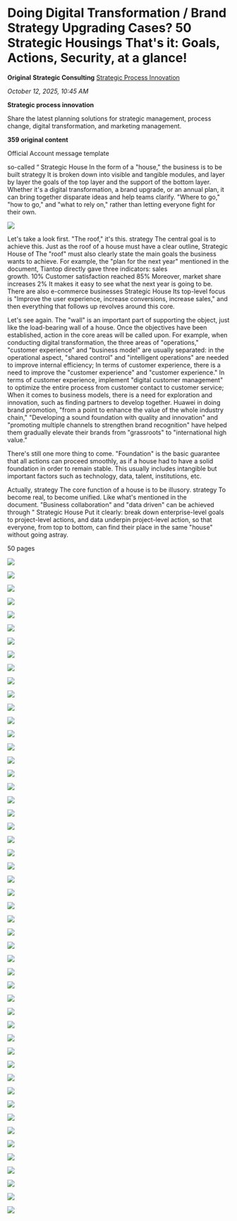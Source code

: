 # Doing Digital Transformation / Brand Strategy Upgrading Cases? 50 Strategic Housings That's it: Goals, Actions, Security, at a glance!

**Original** **Strategic Consulting** [Strategic Process Innovation](javascript:void(0);)

 *October 12, 2025, 10:45 AM*

**Strategic process innovation**

Share the latest planning solutions for strategic management, process change, digital transformation, and marketing management.

**359 original content**

Official Account message template

so-called “ Strategic House In the form of a "house," the business is to be built strategy It is broken down into visible and tangible modules, and layer by layer the goals of the top layer and the support of the bottom layer. Whether it's a digital transformation, a brand upgrade, or an annual plan, it can bring together disparate ideas and help teams clarify. "Where to go," "how to go," and "what to rely on," rather than letting everyone fight for their own.

![](https://mmbiz.qpic.cn/mmbiz_png/GTCHj3D3ymC7NBI9Iv8YJaLRYBeQzqrUCoTxH2l9icHTWDsUTMDrYWQcCfJ9MccxAGaBgQmGqK3UqGBuria1s0yQ/640?wx_fmt=png&from=appmsg&watermark=1)

Let's take a look first. "The roof," it's this. strategy The central goal is to achieve this. Just as the roof of a house must have a clear outline, Strategic House of The "roof" must also clearly state the main goals the business wants to achieve. For example, the "plan for the next year" mentioned in the document, Tiantop directly gave three indicators: sales growth. 10% Customer satisfaction reached 85% Moreover, market share increases 2% It makes it easy to see what the next year is going to be. There are also e-commerce businesses Strategic House Its top-level focus is "Improve the user experience, increase conversions, increase sales," and then everything that follows up revolves around this core.

Let's see again. The "wall" is an important part of supporting the object, just like the load-bearing wall of a house. Once the objectives have been established, action in the core areas will be called upon. For example, when conducting digital transformation, the three areas of "operations," "customer experience" and "business model" are usually separated: in the operational aspect, "shared control" and "intelligent operations" are needed to improve internal efficiency; In terms of customer experience, there is a need to improve the "customer experience" and "customer experience." In terms of customer experience, implement "digital customer management" to optimize the entire process from customer contact to customer service; When it comes to business models, there is a need for exploration and innovation, such as finding partners to develop together. Huawei in doing brand promotion, "from a point to enhance the value of the whole industry chain," "Developing a sound foundation with quality and innovation" and "promoting multiple channels to strengthen brand recognition" have helped them gradually elevate their brands from "grassroots" to "international high value."

There's still one more thing to come. "Foundation" is the basic guarantee that all actions can proceed smoothly, as if a house had to have a solid foundation in order to remain stable. This usually includes intangible but important factors such as technology, data, talent, institutions, etc.

Actually, strategy The core function of a house is to be illusory. strategy To become real, to become unified. Like what's mentioned in the document. "Business collaboration" and "data driven" can be achieved through " Strategic House Put it clearly: break down enterprise-level goals to project-level actions, and data underpin project-level action, so that everyone, from top to bottom, can find their place in the same "house" without going astray.

50 pages

![](https://mmbiz.qpic.cn/mmbiz_jpg/GTCHj3D3ymC7NBI9Iv8YJaLRYBeQzqrUIs5wug8zIfqS7pM2iaM44libLPVUHdRDZnQPIa9CU3pJzQ5cgvosyltA/640?wx_fmt=jpeg&from=appmsg&watermark=1)

![](https://mmbiz.qpic.cn/mmbiz_jpg/GTCHj3D3ymC7NBI9Iv8YJaLRYBeQzqrUApRwktv3RjJCmVdB2nZibrCr97tjyOL39Zrias0s0C7iaeYDeABIHiblvw/640?wx_fmt=jpeg&from=appmsg&watermark=1)

![](https://mmbiz.qpic.cn/mmbiz_jpg/GTCHj3D3ymC7NBI9Iv8YJaLRYBeQzqrUjkOqsfHyExByWyiaT9hvs8BjkDK0RFt9S02ibUVb0bq2WpSGtmiaS3rJA/640?wx_fmt=jpeg&from=appmsg&watermark=1)

![](https://mmbiz.qpic.cn/mmbiz_jpg/GTCHj3D3ymC7NBI9Iv8YJaLRYBeQzqrU0zic2SeNTXlmWf060NtzJeP7jxZWicDu6Qpt0NdIDxeREzdNE6fj1ichQ/640?wx_fmt=jpeg&from=appmsg&watermark=1)

![](https://mmbiz.qpic.cn/mmbiz_jpg/GTCHj3D3ymC7NBI9Iv8YJaLRYBeQzqrU5uySeT6OeR5JSr8GpDia5o9crr9trC7oTdd3zibbXuFIDZaB7dicnNE4g/640?wx_fmt=jpeg&from=appmsg&watermark=1)

![](https://mmbiz.qpic.cn/mmbiz_jpg/GTCHj3D3ymC7NBI9Iv8YJaLRYBeQzqrUlTxiawI2g2B3WUWmmj1mbYYm6RK3I02CEP2S0UF0e8S2ThGkrLWJO2A/640?wx_fmt=jpeg&from=appmsg&watermark=1)

![](https://mmbiz.qpic.cn/mmbiz_jpg/GTCHj3D3ymC7NBI9Iv8YJaLRYBeQzqrUWqeXasYKwGHSW7vMdYVbUpHQBBibjEYMia8tIozROEkTD4XrFAxmQzZQ/640?wx_fmt=jpeg&from=appmsg&watermark=1)

![](https://mmbiz.qpic.cn/mmbiz_jpg/GTCHj3D3ymC7NBI9Iv8YJaLRYBeQzqrU5ch7FvNSwUic47oicPMCd2siaL0vt1hh2yn867bShr5RTrdMQ5JcTPR2g/640?wx_fmt=jpeg&from=appmsg&watermark=1)

![](https://mmbiz.qpic.cn/mmbiz_jpg/GTCHj3D3ymC7NBI9Iv8YJaLRYBeQzqrUakERXUKQX93hOuxuZ1iaMwcv7iaDgSMribyf5qJibyyRbpibWd1UPwn3piag/640?wx_fmt=jpeg&from=appmsg&watermark=1)

![](https://mmbiz.qpic.cn/mmbiz_jpg/GTCHj3D3ymC7NBI9Iv8YJaLRYBeQzqrUdLiaBvibEXdrKF6fcbA6ZMInicpMeG0NI6C1N7AiaUGL7RTpibUsDp7vS2g/640?wx_fmt=jpeg&from=appmsg&watermark=1)

![](https://mmbiz.qpic.cn/mmbiz_jpg/GTCHj3D3ymC7NBI9Iv8YJaLRYBeQzqrUuMbFDBkQBVGIWiabTymkpxSfy2dexRjKdtP0Nu1NsjkWOXC4EBLZKaA/640?wx_fmt=jpeg&from=appmsg&watermark=1)

![](https://mmbiz.qpic.cn/mmbiz_jpg/GTCHj3D3ymC7NBI9Iv8YJaLRYBeQzqrU0pN2wckD1ZxG6MAicCEkG0FQiaibjwYHuxVhIgxhPvCpycjetQh0qibEQQ/640?wx_fmt=jpeg&from=appmsg&watermark=1)

![](https://mmbiz.qpic.cn/mmbiz_jpg/GTCHj3D3ymC7NBI9Iv8YJaLRYBeQzqrUQxYOJOBpeR4cJtCfxicfo3GDj5XsG2icBdAh1LlKbllRWQNjcdehricLQ/640?wx_fmt=jpeg&from=appmsg&watermark=1)

![](https://mmbiz.qpic.cn/mmbiz_jpg/GTCHj3D3ymC7NBI9Iv8YJaLRYBeQzqrUtlQjAUD945Fn9gcUInVSI8PsbAGmS105tNTOPX9xEQicd9yblKvFO0A/640?wx_fmt=jpeg&from=appmsg&watermark=1)

![](https://mmbiz.qpic.cn/mmbiz_jpg/GTCHj3D3ymC7NBI9Iv8YJaLRYBeQzqrUngbRX3Fng4hOYkWicPIIUcUx19IbYnpVHXxiccYmnYib6iaJRHCkEFqvUg/640?wx_fmt=jpeg&from=appmsg&watermark=1)

![](https://mmbiz.qpic.cn/mmbiz_jpg/GTCHj3D3ymC7NBI9Iv8YJaLRYBeQzqrUiaL5SJsic1trlJfItTsMOluf5AZ6F2LpyrtExG9yibW8uzgQwHS7Xa0DQ/640?wx_fmt=jpeg&from=appmsg&watermark=1)

![](https://mmbiz.qpic.cn/mmbiz_jpg/GTCHj3D3ymC7NBI9Iv8YJaLRYBeQzqrUxP3bOicHqeKiaubEr3iaIicibkWEMksZuSM4ylCQkibAOmsrCViaN9iagniaSibA/640?wx_fmt=jpeg&from=appmsg&watermark=1)

![](https://mmbiz.qpic.cn/mmbiz_jpg/GTCHj3D3ymC7NBI9Iv8YJaLRYBeQzqrUia3IBuQD6ukCWw31eEmfgBQ6URSh7QxwE5mCAHJKggwicHbibKrzpC9PQ/640?wx_fmt=jpeg&from=appmsg&watermark=1)

![](https://mmbiz.qpic.cn/mmbiz_jpg/GTCHj3D3ymC7NBI9Iv8YJaLRYBeQzqrUrHGv3icB1KKCIEZB6S22wRnVQcrqibrJoJhJEABuKcBqtia5OV1ib75omQ/640?wx_fmt=jpeg&from=appmsg&watermark=1)

![](https://mmbiz.qpic.cn/mmbiz_jpg/GTCHj3D3ymC7NBI9Iv8YJaLRYBeQzqrUExL2TiayiaXacvVe6kWlJHzMke6IvoURvc7MAFCCR5xj3IcFYqUNUoUg/640?wx_fmt=jpeg&from=appmsg&watermark=1)

![](https://mmbiz.qpic.cn/mmbiz_jpg/GTCHj3D3ymC7NBI9Iv8YJaLRYBeQzqrUqGlAVnSpmUVKA3MOsI68XO2WMHiaT2226JU9PDWfPacGpB50Qwqt7zA/640?wx_fmt=jpeg&from=appmsg&watermark=1)

![](https://mmbiz.qpic.cn/mmbiz_jpg/GTCHj3D3ymC7NBI9Iv8YJaLRYBeQzqrUdOhH6aad2NwaDmjg24H9Htfz0Gicg8FFS553BjVgKPdQTyaAUvlsgNg/640?wx_fmt=jpeg&from=appmsg&watermark=1)

![](https://mmbiz.qpic.cn/mmbiz_jpg/GTCHj3D3ymC7NBI9Iv8YJaLRYBeQzqrUVAGYX7HwATRGOM0DhH1gKZ8CRE0Aib5c8dL9B7W3ls2wKeXSAZlRnPQ/640?wx_fmt=jpeg&from=appmsg&watermark=1)

![](https://mmbiz.qpic.cn/mmbiz_jpg/GTCHj3D3ymC7NBI9Iv8YJaLRYBeQzqrUW8ibiafhR4wNKHAvEIFqMAboOSdF0xFyoCXabyzc6mrrjpjCTnk4A5JQ/640?wx_fmt=jpeg&from=appmsg&watermark=1)

![](https://mmbiz.qpic.cn/mmbiz_jpg/GTCHj3D3ymC7NBI9Iv8YJaLRYBeQzqrUx9icibavszIhseFsgMezLUG3193LXPdjstQibFpUsyXcV54yQmgSJI52Q/640?wx_fmt=jpeg&from=appmsg&watermark=1)

![](https://mmbiz.qpic.cn/mmbiz_jpg/GTCHj3D3ymC7NBI9Iv8YJaLRYBeQzqrUFhUAeCA579PyiabghDt40vMdXib8bv8nWpvIJzKL2AdZpO3FsSqH41TA/640?wx_fmt=jpeg&from=appmsg&watermark=1)

![](https://mmbiz.qpic.cn/mmbiz_jpg/GTCHj3D3ymC7NBI9Iv8YJaLRYBeQzqrUSBhONO66dDMgEl6QhWLQvmMu6qFJrKeYDZeBibIndCClDYP7RCibjReg/640?wx_fmt=jpeg&from=appmsg&watermark=1)

![](https://mmbiz.qpic.cn/mmbiz_jpg/GTCHj3D3ymC7NBI9Iv8YJaLRYBeQzqrU8CmYjVrggQibj2awV4cZFWr7oZpXJg1Nfic6oCLwWvpkiaGYKbIdU1I6Q/640?wx_fmt=jpeg&from=appmsg&watermark=1)

![](https://mmbiz.qpic.cn/mmbiz_jpg/GTCHj3D3ymC7NBI9Iv8YJaLRYBeQzqrUXjRRe3hjmvBzLBpPnqe6sdhHqjlEh5zzKibohDAicf8ib5PMpTcDO0AcA/640?wx_fmt=jpeg&from=appmsg&watermark=1)

![](https://mmbiz.qpic.cn/mmbiz_jpg/GTCHj3D3ymC7NBI9Iv8YJaLRYBeQzqrUPqKysy3ViaeRx3fOibyYej02eOmu3q2Mm6ajSvkV03jJBXSWzIyVYOEg/640?wx_fmt=jpeg&from=appmsg&watermark=1)

![](https://mmbiz.qpic.cn/mmbiz_jpg/GTCHj3D3ymC7NBI9Iv8YJaLRYBeQzqrUIdWKZljuUJibJx4XHjUh49iavbRpNicL1kib8APZibOGeUwzJXVhsLoeJtA/640?wx_fmt=jpeg&from=appmsg&watermark=1)

![](https://mmbiz.qpic.cn/mmbiz_jpg/GTCHj3D3ymC7NBI9Iv8YJaLRYBeQzqrUQxYOJOBpeR4cJtCfxicfo3GDj5XsG2icBdAh1LlKbllRWQNjcdehricLQ/640?wx_fmt=jpeg&from=appmsg&watermark=1)

![](https://mmbiz.qpic.cn/mmbiz_jpg/GTCHj3D3ymC7NBI9Iv8YJaLRYBeQzqrUngbRX3Fng4hOYkWicPIIUcUx19IbYnpVHXxiccYmnYib6iaJRHCkEFqvUg/640?wx_fmt=jpeg&from=appmsg&watermark=1)

![](https://mmbiz.qpic.cn/mmbiz_jpg/GTCHj3D3ymC7NBI9Iv8YJaLRYBeQzqrUxP3bOicHqeKiaubEr3iaIicibkWEMksZuSM4ylCQkibAOmsrCViaN9iagniaSibA/640?wx_fmt=jpeg&from=appmsg&watermark=1)

![](https://mmbiz.qpic.cn/mmbiz_jpg/GTCHj3D3ymC7NBI9Iv8YJaLRYBeQzqrUicdq8vibUO52mib9zoRw47dYib1q48FRxibDtLM2VS3UqzaBoVYphZEyq0Q/640?wx_fmt=jpeg&from=appmsg&watermark=1)

![](https://mmbiz.qpic.cn/mmbiz_jpg/GTCHj3D3ymC7NBI9Iv8YJaLRYBeQzqrUGQWK7g57AuhuXVQQc6fvjSYJSUhfVib09CsWcGJx9zWjnrbNicbCeDVg/640?wx_fmt=jpeg&from=appmsg&watermark=1)

![](https://mmbiz.qpic.cn/mmbiz_jpg/GTCHj3D3ymC7NBI9Iv8YJaLRYBeQzqrUoQJoSqOiaBzCGxZHkXW6DhkZJOv97Sz7wm6Pq5DOUPwOQ1uwEibGyf0w/640?wx_fmt=jpeg&from=appmsg&watermark=1)

![](https://mmbiz.qpic.cn/mmbiz_jpg/GTCHj3D3ymC7NBI9Iv8YJaLRYBeQzqrU8Hs0YCMrd4TYTic31TrFZKcvwQvqDp6Itkj1gPyNhlerpoQYVcUiasiag/640?wx_fmt=jpeg&from=appmsg&watermark=1)

![](https://mmbiz.qpic.cn/mmbiz_jpg/GTCHj3D3ymC7NBI9Iv8YJaLRYBeQzqrU5Vzk8BPh2aweUibGIwP9z0IsMDGSFwicZeD2DkfCJCaiaMfu2DDCeJIKg/640?wx_fmt=jpeg&from=appmsg&watermark=1)

![](https://mmbiz.qpic.cn/mmbiz_jpg/GTCHj3D3ymC7NBI9Iv8YJaLRYBeQzqrUyhSDICXKIjIicjGWia7oz3lrDFiaTIuXCvibp4QYRaiaLccNdGWWLXFZdvw/640?wx_fmt=jpeg&from=appmsg&watermark=1)

![](https://mmbiz.qpic.cn/mmbiz_jpg/GTCHj3D3ymC7NBI9Iv8YJaLRYBeQzqrUw9aOQABJGozmeb0ehZxy3jTGzQtWPu6zOFJUgVrrsago8cGJDlec5w/640?wx_fmt=jpeg&from=appmsg&watermark=1)

![](https://mmbiz.qpic.cn/mmbiz_jpg/GTCHj3D3ymC7NBI9Iv8YJaLRYBeQzqrU2mhOq2bNJ2g4InzYcCnY0eYPichKibWbmx8YPYHibUlS9l0dAV5ewicHibA/640?wx_fmt=jpeg&from=appmsg&watermark=1)

![](https://mmbiz.qpic.cn/mmbiz_jpg/GTCHj3D3ymC7NBI9Iv8YJaLRYBeQzqrU7s8dkX86rEPAKyKRsf8I74Z7ThhHLhLTErCaMia1jVtsrGjZDD8W1BA/640?wx_fmt=jpeg&from=appmsg&watermark=1)

![](https://mmbiz.qpic.cn/mmbiz_jpg/GTCHj3D3ymC7NBI9Iv8YJaLRYBeQzqrUR9hONibSQYOq2Hicic3tE0jicemp0icrNCQ3ABsURCAu4HZyWkFW8HwUrtA/640?wx_fmt=jpeg&from=appmsg&watermark=1)

![](https://mmbiz.qpic.cn/mmbiz_jpg/GTCHj3D3ymC7NBI9Iv8YJaLRYBeQzqrUqg8VjUSzyh7kjwroWOF33Tu9qcF3MNBxMYLPxJMBHia5aMc7Wqlzjzg/640?wx_fmt=jpeg&from=appmsg&watermark=1)

![](https://mmbiz.qpic.cn/mmbiz_jpg/GTCHj3D3ymC7NBI9Iv8YJaLRYBeQzqrUkrxPwgQkqSjicFicCt4VZMjUIdVQZ3AUWElyCRErXorBQT7Bo5tl5ibBw/640?wx_fmt=jpeg&from=appmsg&watermark=1)

![](https://mmbiz.qpic.cn/mmbiz_jpg/GTCHj3D3ymC7NBI9Iv8YJaLRYBeQzqrUCf0PF9IhutHzdQBpovR3MOgYcQkLnrKAroFMjS1hOia2xM81VcXYreQ/640?wx_fmt=jpeg&from=appmsg&watermark=1)

![](https://mmbiz.qpic.cn/mmbiz_jpg/GTCHj3D3ymC7NBI9Iv8YJaLRYBeQzqrUaic3UDF6ZtjuEjzsPPzub3iaef9s9lKhicLjAXgc71xNFBzx9esN71T5Q/640?wx_fmt=jpeg&from=appmsg&watermark=1)

![](https://mmbiz.qpic.cn/mmbiz_jpg/GTCHj3D3ymC7NBI9Iv8YJaLRYBeQzqrU9dcnWwZgKAgicLKuPejmrePpOmrrkWH9aVKH2ZxxkXNyRDoFKk4ibXkA/640?wx_fmt=jpeg&from=appmsg&watermark=1)

![](https://mmbiz.qpic.cn/mmbiz_jpg/GTCHj3D3ymC7NBI9Iv8YJaLRYBeQzqrUGQWK7g57AuhuXVQQc6fvjSYJSUhfVib09CsWcGJx9zWjnrbNicbCeDVg/640?wx_fmt=jpeg&from=appmsg&watermark=1)
